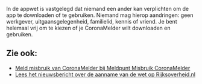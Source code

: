 In de appwet is vastgelegd dat niemand een ander kan verplichten om de app te downloaden of te gebruiken. Niemand mag hierop aandringen: geen werkgever, uitgaansgelegenheid, familielid, kennis of vriend. Je bent helemaal vrij om te kiezen of je CoronaMelder wilt downloaden en gebruiken.  

## Zie ook:
- [Meld misbruik van CoronaMelder bij Meldpunt Misbruik CoronaMelder](/nl/faq/21-waar-meld-ik-misbruik/) 
- <a href="https://www.rijksoverheid.nl/onderwerpen/coronavirus-app/nieuws/2020/10/06/eerste-kamer-stemt-in-met-tijdelijke-appwet" target="_blank" rel="noopener noreferrer">Lees het nieuwsbericht over de aanname van de wet op Rijksoverheid.nl</a>

